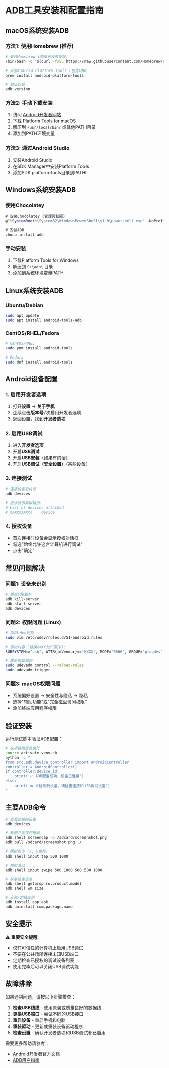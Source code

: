 # ADB工具安装和配置指南

## macOS系统安装ADB

### 方法1: 使用Homebrew (推荐)
```bash
# 安装Homebrew (如果还没有安装)
/bin/bash -c "$(curl -fsSL https://raw.githubusercontent.com/Homebrew/install/HEAD/install.sh)"

# 安装Android Platform Tools (包含ADB)
brew install android-platform-tools

# 验证安装
adb version
```

### 方法2: 手动下载安装
1. 访问 [Android开发者网站](https://developer.android.com/studio/releases/platform-tools)
2. 下载 Platform Tools for macOS
3. 解压到 `/usr/local/bin/` 或其他PATH目录
4. 添加到PATH环境变量

### 方法3: 通过Android Studio
1. 安装Android Studio
2. 在SDK Manager中安装Platform Tools
3. 添加SDK platform-tools目录到PATH

## Windows系统安装ADB

### 使用Chocolatey
```cmd
# 安装Chocolatey (管理员权限)
@"%SystemRoot%\System32\WindowsPowerShell\v1.0\powershell.exe" -NoProfile -InputFormat None -ExecutionPolicy Bypass -Command "iex ((New-Object System.Net.WebClient).DownloadString('https://chocolatey.org/install.ps1'))"

# 安装ADB
choco install adb
```

### 手动安装
1. 下载Platform Tools for Windows
2. 解压到 `C:\adb\` 目录
3. 添加到系统环境变量PATH

## Linux系统安装ADB

### Ubuntu/Debian
```bash
sudo apt update
sudo apt install android-tools-adb
```

### CentOS/RHEL/Fedora
```bash
# CentOS/RHEL
sudo yum install android-tools

# Fedora
sudo dnf install android-tools
```

## Android设备配置

### 1. 启用开发者选项
1. 打开**设置** → **关于手机**
2. 连续点击**版本号**7次启用开发者选项
3. 返回设置，找到**开发者选项**

### 2. 启用USB调试
1. 进入**开发者选项**
2. 开启**USB调试**
3. 开启**USB安装**（如果有的话）
4. 开启**USB调试（安全设置）**（某些设备）

### 3. 连接测试
```bash
# 连接设备后执行
adb devices

# 应该显示类似输出:
# List of devices attached
# XXXXXXXXXX    device
```

### 4. 授权设备
- 首次连接时设备会显示授权对话框
- 勾选"始终允许这台计算机进行调试"
- 点击"确定"

## 常见问题解决

### 问题1: 设备未识别
```bash
# 重启adb服务
adb kill-server
adb start-server
adb devices
```

### 问题2: 权限问题 (Linux)
```bash
# 添加udev规则
sudo vim /etc/udev/rules.d/51-android.rules

# 添加内容 (替换XXXX为厂商ID):
SUBSYSTEM=="usb", ATTR{idVendor}=="XXXX", MODE="0666", GROUP="plugdev"

# 重新加载规则
sudo udevadm control --reload-rules
sudo udevadm trigger
```

### 问题3: macOS权限问题
- 系统偏好设置 → 安全性与隐私 → 隐私
- 选择"辅助功能"或"完全磁盘访问权限"
- 添加终端应用程序权限

## 验证安装

运行测试脚本验证ADB配置：
```bash
# 在项目根目录执行
source activate_venv.sh
python -c "
from src.adb.device_controller import AndroidController
controller = AndroidController()
if controller.device_id:
    print('✅ ADB配置成功，设备已连接')
else:
    print('❌ 未检测到设备，请检查连接和USB调试设置')
"
```

## 主要ADB命令

```bash
# 查看连接的设备
adb devices

# 截图并保存到电脑
adb shell screencap -p /sdcard/screenshot.png
adb pull /sdcard/screenshot.png ./

# 模拟点击 (x, y坐标)
adb shell input tap 500 1000

# 模拟滑动
adb shell input swipe 500 1000 500 500 1000

# 获取设备信息
adb shell getprop ro.product.model
adb shell wm size

# 安装/卸载应用
adb install app.apk
adb uninstall com.package.name
```

## 安全提示

⚠️ **重要安全提醒**:
- 仅在可信任的计算机上启用USB调试
- 不要在公共场所连接未知USB端口
- 定期检查已授权的调试设备列表
- 使用完毕后可以关闭USB调试功能

## 故障排除

如果遇到问题，请按以下步骤排查：

1. **检查USB线缆** - 使用原装或质量良好的数据线
2. **更换USB端口** - 尝试不同的USB接口
3. **重启设备** - 重启手机和电脑
4. **重装驱动** - 更新或重装设备驱动程序
5. **检查设置** - 确认开发者选项和USB调试都已启用

需要更多帮助请参考：
- [Android开发者官方文档](https://developer.android.com/studio/command-line/adb)
- [ADB用户指南](https://developer.android.com/studio/command-line/adb)